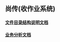 ## 尚传(收作业系统)

#### [文件目录结构说明文档](documentations/directory-structure.md)
#### [业务分析文档](documentations/business-analysis.md)